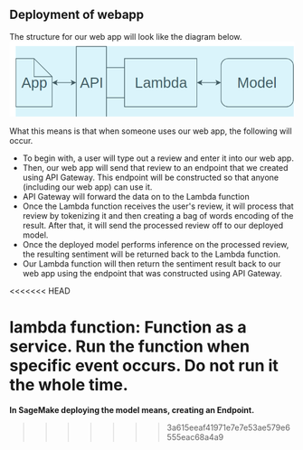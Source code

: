 ## Deployment of webapp

The structure for our web app will look like the diagram below.
![Simple Web App Data Path](web-apps.png)


What this means is that when someone uses our web app, the following will occur.

* To begin with, a user will type out a review and enter it into our web app.
* Then, our web app will send that review to an endpoint that we created using API Gateway. This endpoint will be constructed so that anyone (including our web app) can use it.
* API Gateway will forward the data on to the Lambda function
* Once the Lambda function receives the user's review, it will process that review by tokenizing it and then creating a bag of words encoding of the result. After that, it will send the processed review off to our deployed model.
* Once the deployed model performs inference on the processed review, the resulting sentiment will be returned back to the Lambda function.
* Our Lambda function will then return the sentiment result back to our web app using the endpoint that was constructed using API Gateway.

<<<<<<< HEAD

**lambda function**: Function as a service. Run the function when specific event occurs. Do not run it the whole time.
=======
**In SageMake deploying the model means, creating an Endpoint.**
>>>>>>> 3a615eeaf41971e7e7e53ae579e6555eac68a4a9

